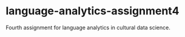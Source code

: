 # language-analytics-assignment4
Fourth assignment for language analytics in cultural data science.
